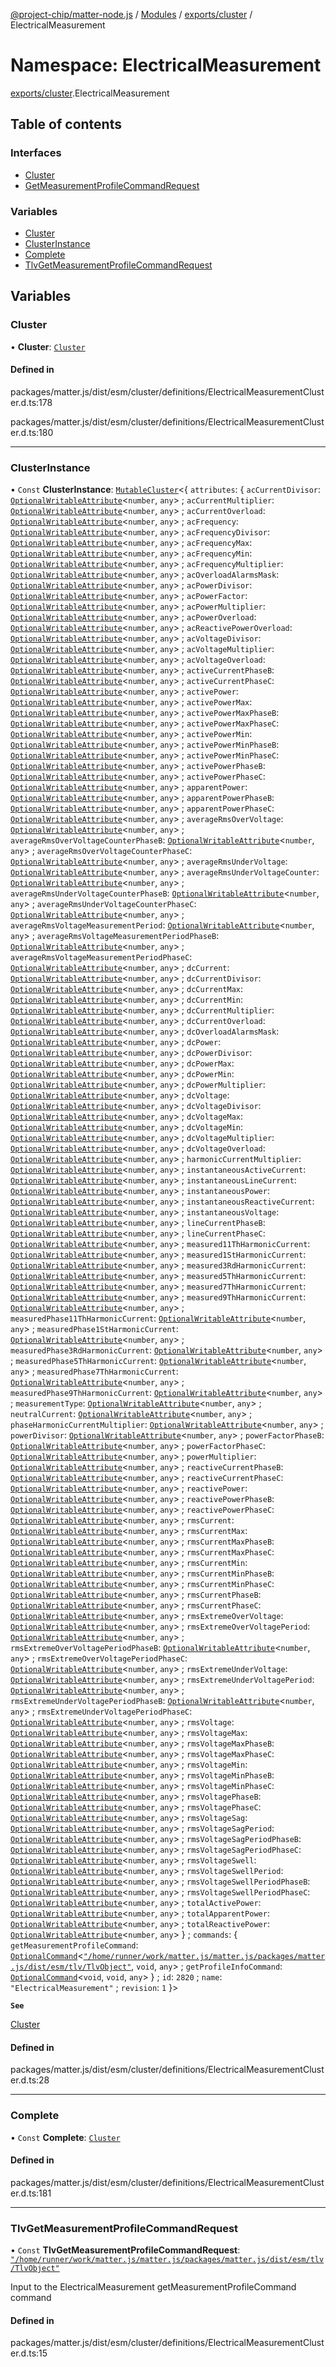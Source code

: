 [@project-chip/matter-node.js](../README.md) / [Modules](../modules.md) / [exports/cluster](exports_cluster.md) / ElectricalMeasurement

# Namespace: ElectricalMeasurement

[exports/cluster](exports_cluster.md).ElectricalMeasurement

## Table of contents

### Interfaces

- [Cluster](../interfaces/exports_cluster.ElectricalMeasurement.Cluster.md)
- [GetMeasurementProfileCommandRequest](../interfaces/exports_cluster.ElectricalMeasurement.GetMeasurementProfileCommandRequest.md)

### Variables

- [Cluster](exports_cluster.ElectricalMeasurement.md#cluster)
- [ClusterInstance](exports_cluster.ElectricalMeasurement.md#clusterinstance)
- [Complete](exports_cluster.ElectricalMeasurement.md#complete)
- [TlvGetMeasurementProfileCommandRequest](exports_cluster.ElectricalMeasurement.md#tlvgetmeasurementprofilecommandrequest)

## Variables

### Cluster

• **Cluster**: [`Cluster`](../interfaces/exports_cluster.ElectricalMeasurement.Cluster.md)

#### Defined in

packages/matter.js/dist/esm/cluster/definitions/ElectricalMeasurementCluster.d.ts:178

packages/matter.js/dist/esm/cluster/definitions/ElectricalMeasurementCluster.d.ts:180

___

### ClusterInstance

• `Const` **ClusterInstance**: [`MutableCluster`](../interfaces/exports_cluster.MutableCluster-1.md)\<\{ `attributes`: \{ `acCurrentDivisor`: [`OptionalWritableAttribute`](../interfaces/exports_cluster.OptionalWritableAttribute.md)\<`number`, `any`\> ; `acCurrentMultiplier`: [`OptionalWritableAttribute`](../interfaces/exports_cluster.OptionalWritableAttribute.md)\<`number`, `any`\> ; `acCurrentOverload`: [`OptionalWritableAttribute`](../interfaces/exports_cluster.OptionalWritableAttribute.md)\<`number`, `any`\> ; `acFrequency`: [`OptionalWritableAttribute`](../interfaces/exports_cluster.OptionalWritableAttribute.md)\<`number`, `any`\> ; `acFrequencyDivisor`: [`OptionalWritableAttribute`](../interfaces/exports_cluster.OptionalWritableAttribute.md)\<`number`, `any`\> ; `acFrequencyMax`: [`OptionalWritableAttribute`](../interfaces/exports_cluster.OptionalWritableAttribute.md)\<`number`, `any`\> ; `acFrequencyMin`: [`OptionalWritableAttribute`](../interfaces/exports_cluster.OptionalWritableAttribute.md)\<`number`, `any`\> ; `acFrequencyMultiplier`: [`OptionalWritableAttribute`](../interfaces/exports_cluster.OptionalWritableAttribute.md)\<`number`, `any`\> ; `acOverloadAlarmsMask`: [`OptionalWritableAttribute`](../interfaces/exports_cluster.OptionalWritableAttribute.md)\<`number`, `any`\> ; `acPowerDivisor`: [`OptionalWritableAttribute`](../interfaces/exports_cluster.OptionalWritableAttribute.md)\<`number`, `any`\> ; `acPowerFactor`: [`OptionalWritableAttribute`](../interfaces/exports_cluster.OptionalWritableAttribute.md)\<`number`, `any`\> ; `acPowerMultiplier`: [`OptionalWritableAttribute`](../interfaces/exports_cluster.OptionalWritableAttribute.md)\<`number`, `any`\> ; `acPowerOverload`: [`OptionalWritableAttribute`](../interfaces/exports_cluster.OptionalWritableAttribute.md)\<`number`, `any`\> ; `acReactivePowerOverload`: [`OptionalWritableAttribute`](../interfaces/exports_cluster.OptionalWritableAttribute.md)\<`number`, `any`\> ; `acVoltageDivisor`: [`OptionalWritableAttribute`](../interfaces/exports_cluster.OptionalWritableAttribute.md)\<`number`, `any`\> ; `acVoltageMultiplier`: [`OptionalWritableAttribute`](../interfaces/exports_cluster.OptionalWritableAttribute.md)\<`number`, `any`\> ; `acVoltageOverload`: [`OptionalWritableAttribute`](../interfaces/exports_cluster.OptionalWritableAttribute.md)\<`number`, `any`\> ; `activeCurrentPhaseB`: [`OptionalWritableAttribute`](../interfaces/exports_cluster.OptionalWritableAttribute.md)\<`number`, `any`\> ; `activeCurrentPhaseC`: [`OptionalWritableAttribute`](../interfaces/exports_cluster.OptionalWritableAttribute.md)\<`number`, `any`\> ; `activePower`: [`OptionalWritableAttribute`](../interfaces/exports_cluster.OptionalWritableAttribute.md)\<`number`, `any`\> ; `activePowerMax`: [`OptionalWritableAttribute`](../interfaces/exports_cluster.OptionalWritableAttribute.md)\<`number`, `any`\> ; `activePowerMaxPhaseB`: [`OptionalWritableAttribute`](../interfaces/exports_cluster.OptionalWritableAttribute.md)\<`number`, `any`\> ; `activePowerMaxPhaseC`: [`OptionalWritableAttribute`](../interfaces/exports_cluster.OptionalWritableAttribute.md)\<`number`, `any`\> ; `activePowerMin`: [`OptionalWritableAttribute`](../interfaces/exports_cluster.OptionalWritableAttribute.md)\<`number`, `any`\> ; `activePowerMinPhaseB`: [`OptionalWritableAttribute`](../interfaces/exports_cluster.OptionalWritableAttribute.md)\<`number`, `any`\> ; `activePowerMinPhaseC`: [`OptionalWritableAttribute`](../interfaces/exports_cluster.OptionalWritableAttribute.md)\<`number`, `any`\> ; `activePowerPhaseB`: [`OptionalWritableAttribute`](../interfaces/exports_cluster.OptionalWritableAttribute.md)\<`number`, `any`\> ; `activePowerPhaseC`: [`OptionalWritableAttribute`](../interfaces/exports_cluster.OptionalWritableAttribute.md)\<`number`, `any`\> ; `apparentPower`: [`OptionalWritableAttribute`](../interfaces/exports_cluster.OptionalWritableAttribute.md)\<`number`, `any`\> ; `apparentPowerPhaseB`: [`OptionalWritableAttribute`](../interfaces/exports_cluster.OptionalWritableAttribute.md)\<`number`, `any`\> ; `apparentPowerPhaseC`: [`OptionalWritableAttribute`](../interfaces/exports_cluster.OptionalWritableAttribute.md)\<`number`, `any`\> ; `averageRmsOverVoltage`: [`OptionalWritableAttribute`](../interfaces/exports_cluster.OptionalWritableAttribute.md)\<`number`, `any`\> ; `averageRmsOverVoltageCounterPhaseB`: [`OptionalWritableAttribute`](../interfaces/exports_cluster.OptionalWritableAttribute.md)\<`number`, `any`\> ; `averageRmsOverVoltageCounterPhaseC`: [`OptionalWritableAttribute`](../interfaces/exports_cluster.OptionalWritableAttribute.md)\<`number`, `any`\> ; `averageRmsUnderVoltage`: [`OptionalWritableAttribute`](../interfaces/exports_cluster.OptionalWritableAttribute.md)\<`number`, `any`\> ; `averageRmsUnderVoltageCounter`: [`OptionalWritableAttribute`](../interfaces/exports_cluster.OptionalWritableAttribute.md)\<`number`, `any`\> ; `averageRmsUnderVoltageCounterPhaseB`: [`OptionalWritableAttribute`](../interfaces/exports_cluster.OptionalWritableAttribute.md)\<`number`, `any`\> ; `averageRmsUnderVoltageCounterPhaseC`: [`OptionalWritableAttribute`](../interfaces/exports_cluster.OptionalWritableAttribute.md)\<`number`, `any`\> ; `averageRmsVoltageMeasurementPeriod`: [`OptionalWritableAttribute`](../interfaces/exports_cluster.OptionalWritableAttribute.md)\<`number`, `any`\> ; `averageRmsVoltageMeasurementPeriodPhaseB`: [`OptionalWritableAttribute`](../interfaces/exports_cluster.OptionalWritableAttribute.md)\<`number`, `any`\> ; `averageRmsVoltageMeasurementPeriodPhaseC`: [`OptionalWritableAttribute`](../interfaces/exports_cluster.OptionalWritableAttribute.md)\<`number`, `any`\> ; `dcCurrent`: [`OptionalWritableAttribute`](../interfaces/exports_cluster.OptionalWritableAttribute.md)\<`number`, `any`\> ; `dcCurrentDivisor`: [`OptionalWritableAttribute`](../interfaces/exports_cluster.OptionalWritableAttribute.md)\<`number`, `any`\> ; `dcCurrentMax`: [`OptionalWritableAttribute`](../interfaces/exports_cluster.OptionalWritableAttribute.md)\<`number`, `any`\> ; `dcCurrentMin`: [`OptionalWritableAttribute`](../interfaces/exports_cluster.OptionalWritableAttribute.md)\<`number`, `any`\> ; `dcCurrentMultiplier`: [`OptionalWritableAttribute`](../interfaces/exports_cluster.OptionalWritableAttribute.md)\<`number`, `any`\> ; `dcCurrentOverload`: [`OptionalWritableAttribute`](../interfaces/exports_cluster.OptionalWritableAttribute.md)\<`number`, `any`\> ; `dcOverloadAlarmsMask`: [`OptionalWritableAttribute`](../interfaces/exports_cluster.OptionalWritableAttribute.md)\<`number`, `any`\> ; `dcPower`: [`OptionalWritableAttribute`](../interfaces/exports_cluster.OptionalWritableAttribute.md)\<`number`, `any`\> ; `dcPowerDivisor`: [`OptionalWritableAttribute`](../interfaces/exports_cluster.OptionalWritableAttribute.md)\<`number`, `any`\> ; `dcPowerMax`: [`OptionalWritableAttribute`](../interfaces/exports_cluster.OptionalWritableAttribute.md)\<`number`, `any`\> ; `dcPowerMin`: [`OptionalWritableAttribute`](../interfaces/exports_cluster.OptionalWritableAttribute.md)\<`number`, `any`\> ; `dcPowerMultiplier`: [`OptionalWritableAttribute`](../interfaces/exports_cluster.OptionalWritableAttribute.md)\<`number`, `any`\> ; `dcVoltage`: [`OptionalWritableAttribute`](../interfaces/exports_cluster.OptionalWritableAttribute.md)\<`number`, `any`\> ; `dcVoltageDivisor`: [`OptionalWritableAttribute`](../interfaces/exports_cluster.OptionalWritableAttribute.md)\<`number`, `any`\> ; `dcVoltageMax`: [`OptionalWritableAttribute`](../interfaces/exports_cluster.OptionalWritableAttribute.md)\<`number`, `any`\> ; `dcVoltageMin`: [`OptionalWritableAttribute`](../interfaces/exports_cluster.OptionalWritableAttribute.md)\<`number`, `any`\> ; `dcVoltageMultiplier`: [`OptionalWritableAttribute`](../interfaces/exports_cluster.OptionalWritableAttribute.md)\<`number`, `any`\> ; `dcVoltageOverload`: [`OptionalWritableAttribute`](../interfaces/exports_cluster.OptionalWritableAttribute.md)\<`number`, `any`\> ; `harmonicCurrentMultiplier`: [`OptionalWritableAttribute`](../interfaces/exports_cluster.OptionalWritableAttribute.md)\<`number`, `any`\> ; `instantaneousActiveCurrent`: [`OptionalWritableAttribute`](../interfaces/exports_cluster.OptionalWritableAttribute.md)\<`number`, `any`\> ; `instantaneousLineCurrent`: [`OptionalWritableAttribute`](../interfaces/exports_cluster.OptionalWritableAttribute.md)\<`number`, `any`\> ; `instantaneousPower`: [`OptionalWritableAttribute`](../interfaces/exports_cluster.OptionalWritableAttribute.md)\<`number`, `any`\> ; `instantaneousReactiveCurrent`: [`OptionalWritableAttribute`](../interfaces/exports_cluster.OptionalWritableAttribute.md)\<`number`, `any`\> ; `instantaneousVoltage`: [`OptionalWritableAttribute`](../interfaces/exports_cluster.OptionalWritableAttribute.md)\<`number`, `any`\> ; `lineCurrentPhaseB`: [`OptionalWritableAttribute`](../interfaces/exports_cluster.OptionalWritableAttribute.md)\<`number`, `any`\> ; `lineCurrentPhaseC`: [`OptionalWritableAttribute`](../interfaces/exports_cluster.OptionalWritableAttribute.md)\<`number`, `any`\> ; `measured11ThHarmonicCurrent`: [`OptionalWritableAttribute`](../interfaces/exports_cluster.OptionalWritableAttribute.md)\<`number`, `any`\> ; `measured1StHarmonicCurrent`: [`OptionalWritableAttribute`](../interfaces/exports_cluster.OptionalWritableAttribute.md)\<`number`, `any`\> ; `measured3RdHarmonicCurrent`: [`OptionalWritableAttribute`](../interfaces/exports_cluster.OptionalWritableAttribute.md)\<`number`, `any`\> ; `measured5ThHarmonicCurrent`: [`OptionalWritableAttribute`](../interfaces/exports_cluster.OptionalWritableAttribute.md)\<`number`, `any`\> ; `measured7ThHarmonicCurrent`: [`OptionalWritableAttribute`](../interfaces/exports_cluster.OptionalWritableAttribute.md)\<`number`, `any`\> ; `measured9ThHarmonicCurrent`: [`OptionalWritableAttribute`](../interfaces/exports_cluster.OptionalWritableAttribute.md)\<`number`, `any`\> ; `measuredPhase11ThHarmonicCurrent`: [`OptionalWritableAttribute`](../interfaces/exports_cluster.OptionalWritableAttribute.md)\<`number`, `any`\> ; `measuredPhase1StHarmonicCurrent`: [`OptionalWritableAttribute`](../interfaces/exports_cluster.OptionalWritableAttribute.md)\<`number`, `any`\> ; `measuredPhase3RdHarmonicCurrent`: [`OptionalWritableAttribute`](../interfaces/exports_cluster.OptionalWritableAttribute.md)\<`number`, `any`\> ; `measuredPhase5ThHarmonicCurrent`: [`OptionalWritableAttribute`](../interfaces/exports_cluster.OptionalWritableAttribute.md)\<`number`, `any`\> ; `measuredPhase7ThHarmonicCurrent`: [`OptionalWritableAttribute`](../interfaces/exports_cluster.OptionalWritableAttribute.md)\<`number`, `any`\> ; `measuredPhase9ThHarmonicCurrent`: [`OptionalWritableAttribute`](../interfaces/exports_cluster.OptionalWritableAttribute.md)\<`number`, `any`\> ; `measurementType`: [`OptionalWritableAttribute`](../interfaces/exports_cluster.OptionalWritableAttribute.md)\<`number`, `any`\> ; `neutralCurrent`: [`OptionalWritableAttribute`](../interfaces/exports_cluster.OptionalWritableAttribute.md)\<`number`, `any`\> ; `phaseHarmonicCurrentMultiplier`: [`OptionalWritableAttribute`](../interfaces/exports_cluster.OptionalWritableAttribute.md)\<`number`, `any`\> ; `powerDivisor`: [`OptionalWritableAttribute`](../interfaces/exports_cluster.OptionalWritableAttribute.md)\<`number`, `any`\> ; `powerFactorPhaseB`: [`OptionalWritableAttribute`](../interfaces/exports_cluster.OptionalWritableAttribute.md)\<`number`, `any`\> ; `powerFactorPhaseC`: [`OptionalWritableAttribute`](../interfaces/exports_cluster.OptionalWritableAttribute.md)\<`number`, `any`\> ; `powerMultiplier`: [`OptionalWritableAttribute`](../interfaces/exports_cluster.OptionalWritableAttribute.md)\<`number`, `any`\> ; `reactiveCurrentPhaseB`: [`OptionalWritableAttribute`](../interfaces/exports_cluster.OptionalWritableAttribute.md)\<`number`, `any`\> ; `reactiveCurrentPhaseC`: [`OptionalWritableAttribute`](../interfaces/exports_cluster.OptionalWritableAttribute.md)\<`number`, `any`\> ; `reactivePower`: [`OptionalWritableAttribute`](../interfaces/exports_cluster.OptionalWritableAttribute.md)\<`number`, `any`\> ; `reactivePowerPhaseB`: [`OptionalWritableAttribute`](../interfaces/exports_cluster.OptionalWritableAttribute.md)\<`number`, `any`\> ; `reactivePowerPhaseC`: [`OptionalWritableAttribute`](../interfaces/exports_cluster.OptionalWritableAttribute.md)\<`number`, `any`\> ; `rmsCurrent`: [`OptionalWritableAttribute`](../interfaces/exports_cluster.OptionalWritableAttribute.md)\<`number`, `any`\> ; `rmsCurrentMax`: [`OptionalWritableAttribute`](../interfaces/exports_cluster.OptionalWritableAttribute.md)\<`number`, `any`\> ; `rmsCurrentMaxPhaseB`: [`OptionalWritableAttribute`](../interfaces/exports_cluster.OptionalWritableAttribute.md)\<`number`, `any`\> ; `rmsCurrentMaxPhaseC`: [`OptionalWritableAttribute`](../interfaces/exports_cluster.OptionalWritableAttribute.md)\<`number`, `any`\> ; `rmsCurrentMin`: [`OptionalWritableAttribute`](../interfaces/exports_cluster.OptionalWritableAttribute.md)\<`number`, `any`\> ; `rmsCurrentMinPhaseB`: [`OptionalWritableAttribute`](../interfaces/exports_cluster.OptionalWritableAttribute.md)\<`number`, `any`\> ; `rmsCurrentMinPhaseC`: [`OptionalWritableAttribute`](../interfaces/exports_cluster.OptionalWritableAttribute.md)\<`number`, `any`\> ; `rmsCurrentPhaseB`: [`OptionalWritableAttribute`](../interfaces/exports_cluster.OptionalWritableAttribute.md)\<`number`, `any`\> ; `rmsCurrentPhaseC`: [`OptionalWritableAttribute`](../interfaces/exports_cluster.OptionalWritableAttribute.md)\<`number`, `any`\> ; `rmsExtremeOverVoltage`: [`OptionalWritableAttribute`](../interfaces/exports_cluster.OptionalWritableAttribute.md)\<`number`, `any`\> ; `rmsExtremeOverVoltagePeriod`: [`OptionalWritableAttribute`](../interfaces/exports_cluster.OptionalWritableAttribute.md)\<`number`, `any`\> ; `rmsExtremeOverVoltagePeriodPhaseB`: [`OptionalWritableAttribute`](../interfaces/exports_cluster.OptionalWritableAttribute.md)\<`number`, `any`\> ; `rmsExtremeOverVoltagePeriodPhaseC`: [`OptionalWritableAttribute`](../interfaces/exports_cluster.OptionalWritableAttribute.md)\<`number`, `any`\> ; `rmsExtremeUnderVoltage`: [`OptionalWritableAttribute`](../interfaces/exports_cluster.OptionalWritableAttribute.md)\<`number`, `any`\> ; `rmsExtremeUnderVoltagePeriod`: [`OptionalWritableAttribute`](../interfaces/exports_cluster.OptionalWritableAttribute.md)\<`number`, `any`\> ; `rmsExtremeUnderVoltagePeriodPhaseB`: [`OptionalWritableAttribute`](../interfaces/exports_cluster.OptionalWritableAttribute.md)\<`number`, `any`\> ; `rmsExtremeUnderVoltagePeriodPhaseC`: [`OptionalWritableAttribute`](../interfaces/exports_cluster.OptionalWritableAttribute.md)\<`number`, `any`\> ; `rmsVoltage`: [`OptionalWritableAttribute`](../interfaces/exports_cluster.OptionalWritableAttribute.md)\<`number`, `any`\> ; `rmsVoltageMax`: [`OptionalWritableAttribute`](../interfaces/exports_cluster.OptionalWritableAttribute.md)\<`number`, `any`\> ; `rmsVoltageMaxPhaseB`: [`OptionalWritableAttribute`](../interfaces/exports_cluster.OptionalWritableAttribute.md)\<`number`, `any`\> ; `rmsVoltageMaxPhaseC`: [`OptionalWritableAttribute`](../interfaces/exports_cluster.OptionalWritableAttribute.md)\<`number`, `any`\> ; `rmsVoltageMin`: [`OptionalWritableAttribute`](../interfaces/exports_cluster.OptionalWritableAttribute.md)\<`number`, `any`\> ; `rmsVoltageMinPhaseB`: [`OptionalWritableAttribute`](../interfaces/exports_cluster.OptionalWritableAttribute.md)\<`number`, `any`\> ; `rmsVoltageMinPhaseC`: [`OptionalWritableAttribute`](../interfaces/exports_cluster.OptionalWritableAttribute.md)\<`number`, `any`\> ; `rmsVoltagePhaseB`: [`OptionalWritableAttribute`](../interfaces/exports_cluster.OptionalWritableAttribute.md)\<`number`, `any`\> ; `rmsVoltagePhaseC`: [`OptionalWritableAttribute`](../interfaces/exports_cluster.OptionalWritableAttribute.md)\<`number`, `any`\> ; `rmsVoltageSag`: [`OptionalWritableAttribute`](../interfaces/exports_cluster.OptionalWritableAttribute.md)\<`number`, `any`\> ; `rmsVoltageSagPeriod`: [`OptionalWritableAttribute`](../interfaces/exports_cluster.OptionalWritableAttribute.md)\<`number`, `any`\> ; `rmsVoltageSagPeriodPhaseB`: [`OptionalWritableAttribute`](../interfaces/exports_cluster.OptionalWritableAttribute.md)\<`number`, `any`\> ; `rmsVoltageSagPeriodPhaseC`: [`OptionalWritableAttribute`](../interfaces/exports_cluster.OptionalWritableAttribute.md)\<`number`, `any`\> ; `rmsVoltageSwell`: [`OptionalWritableAttribute`](../interfaces/exports_cluster.OptionalWritableAttribute.md)\<`number`, `any`\> ; `rmsVoltageSwellPeriod`: [`OptionalWritableAttribute`](../interfaces/exports_cluster.OptionalWritableAttribute.md)\<`number`, `any`\> ; `rmsVoltageSwellPeriodPhaseB`: [`OptionalWritableAttribute`](../interfaces/exports_cluster.OptionalWritableAttribute.md)\<`number`, `any`\> ; `rmsVoltageSwellPeriodPhaseC`: [`OptionalWritableAttribute`](../interfaces/exports_cluster.OptionalWritableAttribute.md)\<`number`, `any`\> ; `totalActivePower`: [`OptionalWritableAttribute`](../interfaces/exports_cluster.OptionalWritableAttribute.md)\<`number`, `any`\> ; `totalApparentPower`: [`OptionalWritableAttribute`](../interfaces/exports_cluster.OptionalWritableAttribute.md)\<`number`, `any`\> ; `totalReactivePower`: [`OptionalWritableAttribute`](../interfaces/exports_cluster.OptionalWritableAttribute.md)\<`number`, `any`\>  } ; `commands`: \{ `getMeasurementProfileCommand`: [`OptionalCommand`](../interfaces/exports_cluster.OptionalCommand.md)\<[`"/home/runner/work/matter.js/matter.js/packages/matter.js/dist/esm/tlv/TlvObject"`](exports_certificate._internal_.__home_runner_work_matter_js_matter_js_packages_matter_js_dist_esm_tlv_TlvObject_.md), `void`, `any`\> ; `getProfileInfoCommand`: [`OptionalCommand`](../interfaces/exports_cluster.OptionalCommand.md)\<`void`, `void`, `any`\>  } ; `id`: ``2820`` ; `name`: ``"ElectricalMeasurement"`` ; `revision`: ``1``  }\>

**`See`**

[Cluster](exports_cluster.ElectricalMeasurement.md#cluster)

#### Defined in

packages/matter.js/dist/esm/cluster/definitions/ElectricalMeasurementCluster.d.ts:28

___

### Complete

• `Const` **Complete**: [`Cluster`](../interfaces/exports_cluster.ElectricalMeasurement.Cluster.md)

#### Defined in

packages/matter.js/dist/esm/cluster/definitions/ElectricalMeasurementCluster.d.ts:181

___

### TlvGetMeasurementProfileCommandRequest

• `Const` **TlvGetMeasurementProfileCommandRequest**: [`"/home/runner/work/matter.js/matter.js/packages/matter.js/dist/esm/tlv/TlvObject"`](exports_certificate._internal_.__home_runner_work_matter_js_matter_js_packages_matter_js_dist_esm_tlv_TlvObject_.md)

Input to the ElectricalMeasurement getMeasurementProfileCommand command

#### Defined in

packages/matter.js/dist/esm/cluster/definitions/ElectricalMeasurementCluster.d.ts:15

